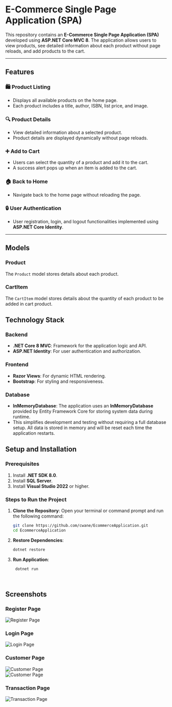 # E-Commerce Single Page Application (SPA)

This repository contains an **E-Commerce Single Page Application (SPA)** developed using **ASP.NET Core MVC 8**. 
The application allows users to view products, see detailed information about each product without page reloads, 
and add products to the cart.

---

## Features

### 🛍️ Product Listing
- Displays all available products on the home page.
- Each product includes a title, author, ISBN, list price, and image.

### 🔍 Product Details
- View detailed information about a selected product.
- Product details are displayed dynamically without page reloads.

### ➕ Add to Cart
- Users can select the quantity of a product and add it to the cart.
- A success alert pops up when an item is added to the cart.

### 🏠 Back to Home
- Navigate back to the home page without reloading the page.

### 🔒 User Authentication
- User registration, login, and logout functionalities implemented using **ASP.NET Core Identity**.

---

## Models

### Product

The `Product` model stores details about each product.

### CartItem

The `CartItem` model stores details about the quantity of each product to be added in cart product.

## Technology Stack

### Backend
- **.NET Core 8 MVC**: Framework for the application logic and API.
- **ASP.NET Identity**: For user authentication and authorization.

### Frontend
- **Razor Views**: For dynamic HTML rendering.
- **Bootstrap**: For styling and responsiveness.

### Database
- **InMemoryDatabase**: The application uses an **InMemoryDatabase** provided by Entity Framework Core for storing system data during runtime.
- This simplifies development and testing without requiring a full database setup. All data is stored in memory and will be reset each time the application restarts.


## Setup and Installation

### Prerequisites
1. Install **.NET SDK 8.0**.
2. Install **SQL Server**.
3. Install **Visual Studio 2022** or higher.

### Steps to Run the Project

1. **Clone the Repository**:
   Open your terminal or command prompt and run the following command:
   ```bash
   git clone https://github.com/cwane/EcommerceApplication.git
   cd EcommerceApplication
 2. **Restore Dependencies**:
     ```bash
     dotnet restore

 3. **Run Application**:
    ```bash
     dotnet run

      
   ## Screenshots

### Register Page 
![Register Page](ScreenShots/Register.png)   

### Login Page 
![Login Page](ScreenShots/Login.png)   

### Customer Page 
![Customer Page](ScreenShots/CustomerTable.png)  
![Customer Page](ScreenShots/CustomerForm.png) 

### Transaction Page  
![Transaction Page](ScreenShots/TransactionTable.png)  



